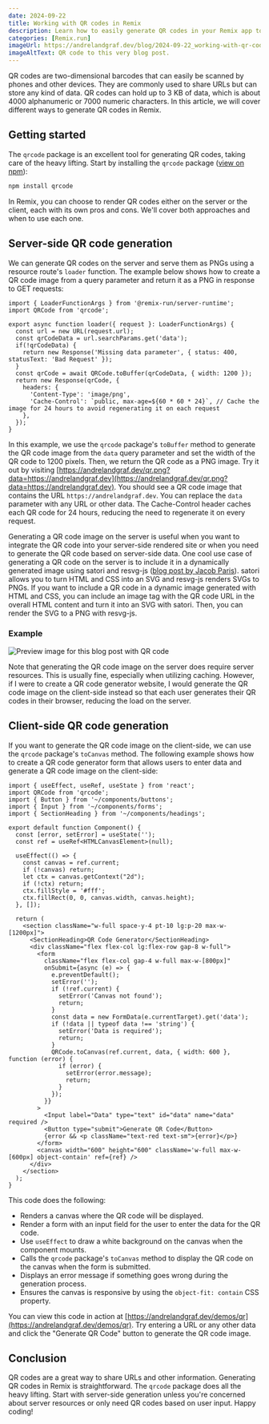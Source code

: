 ```yaml
---
date: 2024-09-22
title: Working with QR codes in Remix
description: Learn how to easily generate QR codes in your Remix app to share URLs and other information with your users.
categories: [Remix.run]
imageUrl: https://andrelandgraf.dev/blog/2024-09-22_working-with-qr-codes-in-remix.png?qr
imageAltText: QR code to this very blog post.
---
```


QR codes are two-dimensional barcodes that can easily be scanned by phones and other devices. They are commonly used to share URLs but can store any kind of data. QR codes can hold up to 3 KB of data, which is about 4000 alphanumeric or 7000 numeric characters. In this article, we will cover different ways to generate QR codes in Remix.

## Getting started

The `qrcode` package is an excellent tool for generating QR codes, taking care of the heavy lifting. Start by installing the `qrcode` package ([view on npm](https://www.npmjs.com/package/qrcode)):

```bash
npm install qrcode
```

In Remix, you can choose to render QR codes either on the server or the client, each with its own pros and cons. We'll cover both approaches and when to use each one.

## Server-side QR code generation

We can generate QR codes on the server and serve them as PNGs using a resource route's `loader` function. The example below shows how to create a QR code image from a query parameter and return it as a PNG in response to GET requests:

```tsx
import { LoaderFunctionArgs } from '@remix-run/server-runtime';
import QRCode from 'qrcode';

export async function loader({ request }: LoaderFunctionArgs) {
  const url = new URL(request.url);
  const qrCodeData = url.searchParams.get('data');
  if(!qrCodeData) {
    return new Response('Missing data parameter', { status: 400, statusText: 'Bad Request' });
  }
  const qrCode = await QRCode.toBuffer(qrCodeData, { width: 1200 });
  return new Response(qrCode, {
    headers: {
      'Content-Type': 'image/png',
      'Cache-Control': `public, max-age=${60 * 60 * 24}`, // Cache the image for 24 hours to avoid regenerating it on each request
    },
  });
}
```

In this example, we use the `qrcode` package's `toBuffer` method to generate the QR code image from the `data` query parameter and set the width of the QR code to 1200 pixels. Then, we return the QR code as a PNG image. Try it out by visiting [https://andrelandgraf.dev/qr.png?data=https://andrelandgraf.dev](https://andrelandgraf.dev/qr.png?data=https://andrelandgraf.dev). You should see a QR code image that contains the URL `https://andrelandgraf.dev`. You can replace the `data` parameter with any URL or other data. The Cache-Control header caches each QR code for 24 hours, reducing the need to regenerate it on every request.

Generating a QR code image on the server is useful when you want to integrate the QR code into your server-side rendered site or when you need to generate the QR code based on server-side data. One cool use case of generating a QR code on the server is to include it in a dynamically generated image using satori and resvg-js ([blog post by Jacob Paris](https://www.jacobparis.com/content/remix-og)). satori allows you to turn HTML and CSS into an SVG and resvg-js renders SVGs to PNGs. If you want to include a QR code in a dynamic image generated with HTML and CSS, you can include an image tag with the QR code URL in the overall HTML content and turn it into an SVG with satori. Then, you can render the SVG to a PNG with resvg-js.

### Example

![Preview image for this blog post with QR code](https://andrelandgraf.dev/blog/2024-09-22_working-with-qr-codes-in-remix.png?qr)

Note that generating the QR code image on the server does require server resources. This is usually fine, especially when utilizing caching. However, if I were to create a QR code generator website, I would generate the QR code image on the client-side instead so that each user generates their QR codes in their browser, reducing the load on the server.

## Client-side QR code generation

If you want to generate the QR code image on the client-side, we can use the `qrcode` package's `toCanvas` method. The following example shows how to create a QR code generator form that allows users to enter data and generate a QR code image on the client-side:

```tsx
import { useEffect, useRef, useState } from 'react';
import QRCode from 'qrcode';
import { Button } from '~/components/buttons';
import { Input } from '~/components/forms';
import { SectionHeading } from '~/components/headings';

export default function Component() {
  const [error, setError] = useState('');
  const ref = useRef<HTMLCanvasElement>(null);

  useEffect(() => {
    const canvas = ref.current;
    if (!canvas) return;
    let ctx = canvas.getContext("2d");
    if (!ctx) return;
    ctx.fillStyle = '#fff';
    ctx.fillRect(0, 0, canvas.width, canvas.height);
  }, []);

  return (
    <section className="w-full space-y-4 pt-10 lg:p-20 max-w-[1200px]">
      <SectionHeading>QR Code Generator</SectionHeading>
      <div className="flex flex-col lg:flex-row gap-8 w-full">
        <form
          className="flex flex-col gap-4 w-full max-w-[800px]"
          onSubmit={async (e) => {
            e.preventDefault();
            setError('');
            if (!ref.current) {
              setError('Canvas not found');
              return;
            }
            const data = new FormData(e.currentTarget).get('data');
            if (!data || typeof data !== 'string') {
              setError('Data is required');
              return;
            }
            QRCode.toCanvas(ref.current, data, { width: 600 }, function (error) {
              if (error) {
                setError(error.message);
                return;
              }
            });
          }}
        >
          <Input label="Data" type="text" id="data" name="data" required />
          <Button type="submit">Generate QR Code</Button>
          {error && <p className="text-red text-sm">{error}</p>}
        </form>
        <canvas width="600" height="600" className='w-full max-w-[600px] object-contain' ref={ref} />
      </div>
    </section>
  );
}
```

This code does the following:

- Renders a canvas where the QR code will be displayed.
- Render a form with an input field for the user to enter the data for the QR code.
- Use `useEffect` to draw a white background on the canvas when the component mounts.
- Calls the `qrcode` package's `toCanvas` method to display the QR code on the canvas when the form is submitted.
- Displays an error message if something goes wrong during the generation process.
- Ensures the canvas is responsive by using the `object-fit: contain` CSS property.

You can view this code in action at [https://andrelandgraf.dev/demos/qr](https://andrelandgraf.dev/demos/qr). Try entering a URL or any other data and click the "Generate QR Code" button to generate the QR code image.

## Conclusion

QR codes are a great way to share URLs and other information. Generating QR codes in Remix is straightforward. The `qrcode` package does all the heavy lifting. Start with server-side generation unless you're concerned about server resources or only need QR codes based on user input. Happy coding!